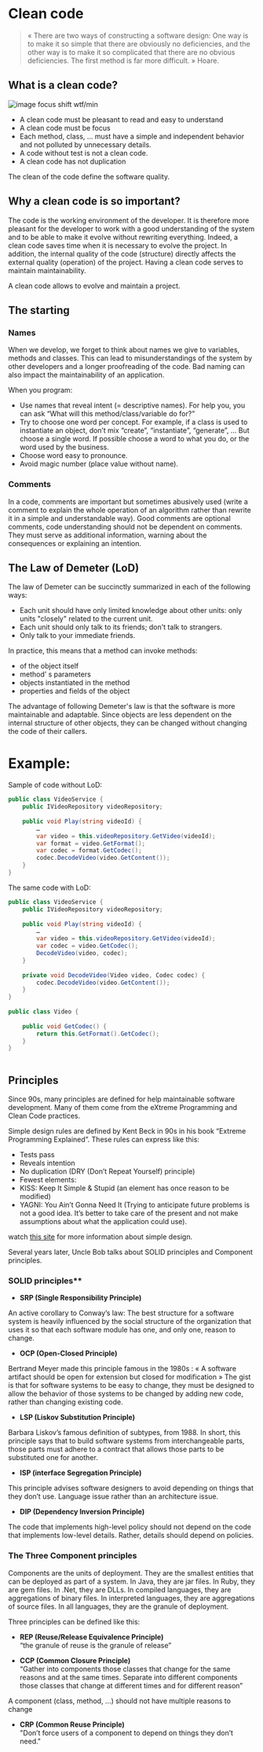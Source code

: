 # Clean code
 
> « There are two ways of constructing a software design: One way is to make it so simple that there are obviously no deficiencies, and the other way is to make it so complicated that there are no obvious deficiencies. The first method is far more difficult. »
> Hoare.
 
## What is a clean code?
 
![image focus shift wtf/min](https://raw.githubusercontent.com/jaayap/Unity_Best_Practices/master/Img/wtfm.jpg) 

 
- A clean code must be pleasant to read and easy to understand
- A clean code must be focus
- Each method, class, … must have a simple and independent behavior and not polluted by unnecessary details.
- A code without test is not a clean code.
- A clean code has not duplication
 
The clean of the code define the software quality.
 
## Why a clean code is so important?
 
The code is the working environment of the developer. It is therefore more pleasant for the developer to work with a good understanding of the system and to be able to make it evolve without rewriting everything.
Indeed, a clean code saves time when it is necessary to evolve the project. In addition, the internal quality of the code (structure) directly affects the external quality (operation) of the project. Having a clean code serves to maintain maintainability.
 
A clean code allows to evolve and maintain a project.
 
## The starting

### Names
 
When we develop, we forget to think about names we give to variables, methods and classes. This can lead to misunderstandings of the system by other developers and a longer proofreading of the code. Bad naming can also impact the maintainability of an application.
 
When you program:
- Use names that reveal intent (= descriptive names). For help you, you can ask “What will this method/class/variable do for?”
- Try to choose one word per concept. For example, if a class is used to instantiate an object, don’t mix “create”, “instantiate”, “generate”, … But choose a single word. If possible choose a word to what you do, or the word used by the business.
- Choose word easy to pronounce.
- Avoid magic number (place value without name).
 
### Comments
 
In a code, comments are important but sometimes abusively used (write a comment to explain the whole operation of an algorithm rather than rewrite it in a simple and understandable way).
Good comments are optional comments, code understanding should not be dependent on comments. They must serve as additional information, warning about the consequences or explaining an intention.
 
## The Law of Demeter (LoD)
 
The law of Demeter can be succinctly summarized in each of the following ways:
- Each unit should have only limited knowledge about other units: only units "closely" related to the current unit.
- Each unit should only talk to its friends; don't talk to strangers.
- Only talk to your immediate friends.
 
 
In practice, this means that a method can invoke methods:
- of the object itself
- method’ s parameters
- objects instantiated in the method
- properties and fields of the object
 
The advantage of following Demeter's law is that the software is more maintainable and adaptable. Since objects are less dependent on the internal structure of other objects, they can be changed without changing the code of their callers.
 
# Example:

Sample of code without LoD:

```cs
public class VideoService {
    public IVideoRepository videoRepository;
    
    public void Play(string videoId) {
        …
        var video = this.videoRepository.GetVideo(videoId);
        var format = video.GetFormat();
        var codec = format.GetCodec();
        codec.DecodeVideo(video.GetContent());
    }
}
```

The same code with LoD:

```cs
public class VideoService {
    public IVideoRepository videoRepository;
    
    public void Play(string videoId) {
        …
        var video = this.videoRepository.GetVideo(videoId);
        var codec = video.GetCodec();
        DecodeVideo(video, codec);
    }
 
    private void DecodeVideo(Video video, Codec codec) {
        codec.DecodeVideo(video.GetContent());
    }
}
 
public class Video {
 
    public void GetCodec() {
        return this.GetFormat().GetCodec();
    }
}
 
```

## Principles
 
Since 90s, many principles are defined for help maintainable software development. Many of them come from the eXtreme Programming and Clean Code practices.
 
Simple design rules are defined by Kent Beck in 90s in his book “Extreme Programming Explained”. These rules can express like this:
- Tests pass
- Reveals intention
- No duplication (DRY (Don’t Repeat Yourself) principle)
-  Fewest elements:
  -  KISS: Keep It Simple & Stupid (an element has once reason to be modified)
  -  YAGNI: You Ain’t Gonna Need It (Trying to anticipate future problems is not a good idea. It’s better to take care of the present and not make assumptions about what the application could use).
 
watch [this site](https://martinfowler.com/bliki/BeckDesignRules.html) for more information about simple design. 
 
Several years later, Uncle Bob talks about SOLID principles and Component principles.
 
### SOLID principles**
 
- **SRP (Single Responsibility Principle)**
 
An active corollary to Conway’s law: The best structure for a software system is heavily influenced by the social structure of the organization that uses it so that each software module has one, and only one, reason to change.
 
- **OCP (Open-Closed Principle)**  
 
Bertrand Meyer made this principle famous in the 1980s : « A software artifact should be open for extension but closed for modification »
The gist is that for software systems to be easy to change, they must be designed to allow the behavior of those systems to be changed by adding new code, rather than changing existing code.  
 
- **LSP (Liskov Substitution Principle)**  
 
Barbara Liskov’s famous definition of subtypes, from 1988. In short, this principle says that to build software systems from interchangeable parts, those parts must adhere to a contract that allows those parts to be substituted one for another.  
  
 
- **ISP (interface Segregation Principle)**  
 
This principle advises software designers to avoid depending on things that they don’t use.
Language issue rather than an architecture issue.  
 
- **DIP (Dependency Inversion Principle)**  
 
The code that implements high-level policy should not depend on the code that implements low-level details. Rather, details should depend on policies.  
 
### The Three Component principles
 
Components are the units of deployment. They are the smallest entities that can be deployed as part of a system. In Java, they are jar files. In Ruby, they are gem files. In .Net, they are DLLs. In compiled languages, they are aggregations of binary files. In interpreted languages, they are aggregations of source files. In all languages, they are the granule of deployment.
 
Three principles can be defined like this:
 
- **REP (Reuse/Release Equivalence Principle)**  
  “the granule of reuse is the granule of release”
 
- **CCP (Common Closure Principle)**  
  “Gather into components those classes that change for the same reasons and at the same times. Separate into different components those classes that change at different times and for different reason”  

A component (class, method, …) should not have multiple reasons to change
 
- **CRP (Common Reuse Principle)**  
 "Don’t force users of a component to depend on things they don’t need."
 
 
 
 
 
 
 
 
 
